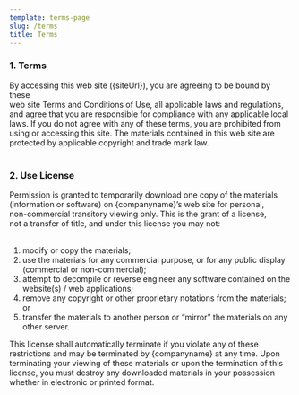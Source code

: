 ```yaml
---
template: terms-page
slug: /terms
title: Terms
---
```



<h3>1. Terms</h3>
By accessing this web site ({siteUrl}), you are agreeing to be bound by these<br />
web site Terms and Conditions of Use, all applicable laws and regulations,<br />
and agree that you are responsible for compliance with any applicable local<br />
laws. If you do not agree with any of these terms, you are prohibited from<br />
using or accessing this site. The materials contained in this web site are<br />
protected by applicable copyright and trade mark law.
<br /><br />
<h3>2. Use License</h3>

Permission is granted to temporarily download one copy of the materials<br />
(information or software) on {companyname}’s web site for personal,<br />
non-commercial transitory viewing only. This is the grant of a license,<br />
not a transfer of title, and under this license you may not:
<br /><br />
<ol>
<li>modify or copy the materials;</li>
<li>use the materials for any commercial purpose, or for any public display (commercial or non-commercial);</li>
<li>attempt to decompile or reverse engineer any software contained on the website(s) / web applications;</li>
<li>remove any copyright or other proprietary notations from the materials; or</li>
<li>transfer the materials to another person or “mirror” the materials on any other server.</li>
</ol>

<p>This license shall automatically terminate if you violate any of these restrictions and may be terminated by {companyname} at any time. Upon terminating your viewing of these materials or upon the termination of this license, you must destroy any downloaded materials in your possession whether in electronic or printed format.</p>